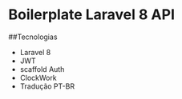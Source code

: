 # Boilerplate Laravel 8 API

##Tecnologias

- Laravel 8
- JWT
- scaffold Auth
- ClockWork
- Tradução PT-BR
